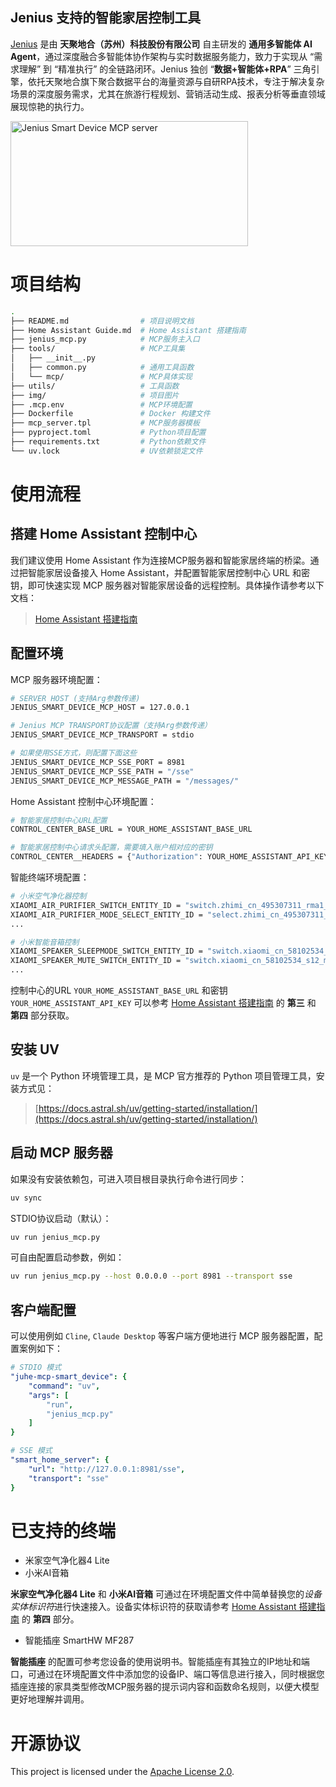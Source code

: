 ## **Jenius** 支持的智能家居控制工具

[Jenius](https://www.jenius.cn/) 是由 **天聚地合（苏州）科技股份有限公司** 自主研发的 **通用多智能体 AI Agent**，通过深度融合多智能体协作架构与实时数据服务能力，致力于实现从 “需求理解” 到 “精准执行” 的全链路闭环。Jenius 独创 “**数据+智能体+RPA**” 三角引擎，依托天聚地合旗下聚合数据平台的海量资源与自研RPA技术，专注于解决复杂场景的深度服务需求，尤其在旅游行程规划、营销活动生成、报表分析等垂直领域展现惊艳的执行力。

<a href="https://glama.ai/mcp/servers/@jenius-group/jenius-mcp-smart-device">
  <img width="380" height="200" src="https://glama.ai/mcp/servers/@jenius-group/jenius-mcp-smart-device/badge" alt="Jenius Smart Device MCP server" />
</a>

# 项目结构

```bash
.
├── README.md                # 项目说明文档
├── Home Assistant Guide.md  # Home Assistant 搭建指南
├── jenius_mcp.py            # MCP服务主入口
├── tools/                   # MCP工具集
│   ├── __init__.py
│   ├── common.py            # 通用工具函数
│   └── mcp/                 # MCP具体实现
├── utils/                   # 工具函数
├── img/                     # 项目图片
├── .mcp.env                 # MCP环境配置
├── Dockerfile               # Docker 构建文件
├── mcp_server.tpl           # MCP服务器模板
├── pyproject.toml           # Python项目配置
├── requirements.txt         # Python依赖文件
└── uv.lock                  # UV依赖锁定文件
```

# 使用流程

## 搭建 Home Assistant 控制中心

我们建议使用 Home Assistant 作为连接MCP服务器和智能家居终端的桥梁。通过把智能家居设备接入 Home Assistant，并配置智能家居控制中心 URL 和密钥，即可快速实现 MCP 服务器对智能家居设备的远程控制。具体操作请参考以下文档：
 
> [Home Assistant 搭建指南](Home%20Assistant%20Guide.md)

## 配置环境

MCP 服务器环境配置：

```bash
# SERVER HOST (支持Arg参数传递)
JENIUS_SMART_DEVICE_MCP_HOST = 127.0.0.1

# Jenius MCP TRANSPORT协议配置（支持Arg参数传递）
JENIUS_SMART_DEVICE_MCP_TRANSPORT = stdio

# 如果使用SSE方式，则配置下面这些
JENIUS_SMART_DEVICE_MCP_SSE_PORT = 8981
JENIUS_SMART_DEVICE_MCP_SSE_PATH = "/sse"
JENIUS_SMART_DEVICE_MCP_MESSAGE_PATH = "/messages/"
```

Home Assistant 控制中心环境配置：

```bash
# 智能家居控制中心URL配置
CONTROL_CENTER_BASE_URL = YOUR_HOME_ASSISTANT_BASE_URL

# 智能家居控制中心请求头配置，需要填入账户相对应的密钥
CONTROL_CENTER__HEADERS = {"Authorization": YOUR_HOME_ASSISTANT_API_KEY, "Content-Type": "application/json"}
```

智能终端环境配置：

```bash
# 小米空气净化器控制
XIAOMI_AIR_PURIFIER_SWITCH_ENTITY_ID = "switch.zhimi_cn_495307311_rma1_on_p_2_1"
XIAOMI_AIR_PURIFIER_MODE_SELECT_ENTITY_ID = "select.zhimi_cn_495307311_rma1_mode_p_2_4"
...

# 小米智能音箱控制
XIAOMI_SPEAKER_SLEEPMODE_SWITCH_ENTITY_ID = "switch.xiaomi_cn_58102534_s12_sleep_mode_p_5_3"
XIAOMI_SPEAKER_MUTE_SWITCH_ENTITY_ID = "switch.xiaomi_cn_58102534_s12_mute_p_2_2"
...
```

控制中心的URL `YOUR_HOME_ASSISTANT_BASE_URL` 和密钥 `YOUR_HOME_ASSISTANT_API_KEY` 可以参考 [Home Assistant 搭建指南](Home%20Assistant%20Guide.md) 的 **第三** 和 **第四** 部分获取。


## 安装 UV
`uv` 是一个 Python 环境管理工具，是 MCP 官方推荐的 Python 项目管理工具，安装方式见：

> [https://docs.astral.sh/uv/getting-started/installation/](https://docs.astral.sh/uv/getting-started/installation/)

## 启动 MCP 服务器

如果没有安装依赖包，可进入项目根目录执行命令进行同步：

```bash
uv sync
```

STDIO协议启动（默认）：

```bash
uv run jenius_mcp.py
```

可自由配置启动参数，例如：

```bash
uv run jenius_mcp.py --host 0.0.0.0 --port 8981 --transport sse
```

## 客户端配置

可以使用例如 `Cline`, `Claude Desktop` 等客户端方便地进行 MCP 服务器配置，配置案例如下：

```yaml
# STDIO 模式
"juhe-mcp-smart_device": { 
    "command": "uv",
    "args": [
        "run",
        "jenius_mcp.py"
    ]
}

# SSE 模式
"smart_home_server": {
    "url": "http://127.0.0.1:8981/sse",
    "transport": "sse"
}
```

# 已支持的终端

- 米家空气净化器4 Lite
- 小米AI音箱

**米家空气净化器4 Lite** 和 **小米AI音箱** 可通过在环境配置文件中简单替换您的*设备实体标识符*进行快速接入。设备实体标识符的获取请参考 [Home Assistant 搭建指南](Home%20Assistant%20Guide.md) 的 **第四** 部分。

- 智能插座 SmartHW MF287

**智能插座** 的配置可参考您设备的使用说明书。智能插座有其独立的IP地址和端口，可通过在环境配置文件中添加您的设备IP、端口等信息进行接入，同时根据您插座连接的家具类型修改MCP服务器的提示词内容和函数命名规则，以便大模型更好地理解并调用。

# 开源协议

This project is licensed under the [Apache License 2.0](LICENSE).